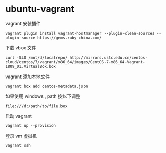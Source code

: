 # ubuntu-vagrant

vagrant 安装插件

```
vagrant plugin install vagrant-hostmanager --plugin-clean-sources --plugin-source https://gems.ruby-china.com/
```

下载 vbox 文件

```
curl -SLO /mnt/d/localrepo/ http://mirrors.ustc.edu.cn/centos-cloud/centos/7/vagrant/x86_64/images/CentOS-7-x86_64-Vagrant-1809_01.VirtualBox.box
```

vagrant 添加本地文件

```
vagrant box add centos-metadata.json
```

如果使用 windows , path 按以下调整

```
file:///d:/path/to/file.box
```

启动 vagrant

```
vagrant up --provision
```

登录 vm 虚拟机

```
vagrant ssh
```
